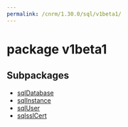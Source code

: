 ```yaml
---
permalink: /cnrm/1.30.0/sql/v1beta1/
---
```


# package v1beta1



## Subpackages

* [sqlDatabase](sql-v1beta1-sqlDatabase.md)
* [sqlInstance](sql-v1beta1-sqlInstance.md)
* [sqlUser](sql-v1beta1-sqlUser.md)
* [sqlsslCert](sql-v1beta1-sqlsslCert.md)